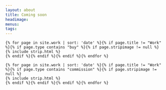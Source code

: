 ```yaml
---
layout: about
title: Coming soon
headimage: 
menus: 
tags:
---
```


<div class="strips clearfix" markdown="0">

    {% for page in site.work | sort: 'date' %}{% if page.title != "Work" %}{% if page.type contains "buy" %}{% if page.stripimage != null %}
    {% include strip.html %}
    {% endif %}{% endif %}{% endif %}{% endfor %}

    {% for page in site.work | sort: 'date' %}{% if page.title != "Work" %}{% if page.type contains "commission" %}{% if page.stripimage != null %}
    {% include strip.html %}
    {% endif %}{% endif %}{% endif %}{% endfor %}
</div>


